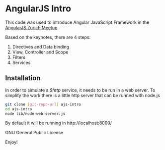 
AngularJS Intro
===============

This code was used to introduce Angular JavaScript Framework in the [AngularJS Zürich Meetup](http://www.meetup.com/AngularJS-ZRH/ "Meetup group page"). 

Based on the keynotes, there are 4 steps: 

 1. Directives and Data binding
 2. View, Controller and Scope
 3. Filters
 4. Services



Installation
--------------
In order to simulate a _$http_ service, it needs to be run in a web server. To simplify the work there is a little http server that can be runned with node.js

```sh
git clone [git-repo-url] ajs-intro
cd ajs-intro
node lib/node-web-server.js
```

By default it will be running in http://localhost:8000/

GNU General Public License

Enjoy!

